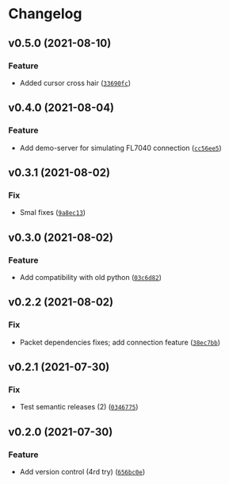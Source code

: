 # Changelog

<!--next-version-placeholder-->

## v0.5.0 (2021-08-10)
### Feature
* Added cursor cross hair ([`33690fc`](https://github.com/CrinitusFeles/SMEF/commit/33690fcff7996c2be10504fd848cc601bc50a899))

## v0.4.0 (2021-08-04)
### Feature
* Add demo-server for simulating FL7040 connection ([`cc56ee5`](https://github.com/CrinitusFeles/SMEF/commit/cc56ee5d38c80c0391fecf8eacc99d54760899d1))

## v0.3.1 (2021-08-02)
### Fix
* Smal fixes ([`9a8ec13`](https://github.com/CrinitusFeles/SMEF/commit/9a8ec13da6f44b71f84b8ef51a97526d245a5d52))

## v0.3.0 (2021-08-02)
### Feature
* Add compatibility with old python ([`03c6d82`](https://github.com/CrinitusFeles/SMEF/commit/03c6d823b276dea037372f65250df27414cc2fa4))

## v0.2.2 (2021-08-02)
### Fix
* Packet dependencies fixes; add connection feature ([`38ec7bb`](https://github.com/CrinitusFeles/SMEF/commit/38ec7bb4f395022a1bac9847cfb36386ce91c4b8))

## v0.2.1 (2021-07-30)
### Fix
* Test semantic releases (2) ([`0346775`](https://github.com/CrinitusFeles/SMEF/commit/0346775b9b3d39d7867ba642e5f55f8cfb02c303))

## v0.2.0 (2021-07-30)
### Feature
* Add version control (4rd try) ([`656bc0e`](https://github.com/CrinitusFeles/SMEF/commit/656bc0eed1bd172e3851ad83c7de6bb61b9933ca))
